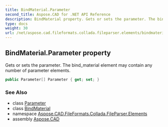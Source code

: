 ```yaml
---
title: BindMaterial.Parameter
second_title: Aspose.CAD for .NET API Reference
description: BindMaterial property. Gets or sets the parameter. The bind_material element may contain any number of parameter elements
type: docs
weight: 30
url: /net/aspose.cad.fileformats.collada.fileparser.elements/bindmaterial/parameter/
---
```

## BindMaterial.Parameter property

Gets or sets the parameter. The bind_material element may contain any number of parameter elements.

```csharp
public Parameter[] Parameter { get; set; }
```

### See Also

* class [Parameter](../../parameter/)
* class [BindMaterial](../)
* namespace [Aspose.CAD.FileFormats.Collada.FileParser.Elements](../../bindmaterial/)
* assembly [Aspose.CAD](../../../)


